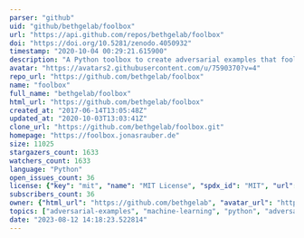 ```yaml
---
parser: "github"
uid: "github/bethgelab/foolbox"
url: "https://api.github.com/repos/bethgelab/foolbox"
doi: "https://doi.org/10.5281/zenodo.4050932"
timestamp: "2020-10-04 00:29:21.615900"
description: "A Python toolbox to create adversarial examples that fool neural networks in PyTorch, TensorFlow, and JAX"
avatar: "https://avatars2.githubusercontent.com/u/7590370?v=4"
repo_url: "https://github.com/bethgelab/foolbox"
name: "foolbox"
full_name: "bethgelab/foolbox"
html_url: "https://github.com/bethgelab/foolbox"
created_at: "2017-06-14T13:05:48Z"
updated_at: "2020-10-03T13:03:41Z"
clone_url: "https://github.com/bethgelab/foolbox.git"
homepage: "https://foolbox.jonasrauber.de"
size: 11025
stargazers_count: 1633
watchers_count: 1633
language: "Python"
open_issues_count: 36
license: {"key": "mit", "name": "MIT License", "spdx_id": "MIT", "url": "https://api.github.com/licenses/mit", "node_id": "MDc6TGljZW5zZTEz"}
subscribers_count: 36
owner: {"html_url": "https://github.com/bethgelab", "avatar_url": "https://avatars2.githubusercontent.com/u/7590370?v=4", "login": "bethgelab", "type": "Organization"}
topics: ["adversarial-examples", "machine-learning", "python", "adversarial-attacks", "pytorch", "tensorflow", "jax", "keras"]
date: "2023-08-12 14:18:23.522814"
---
```

